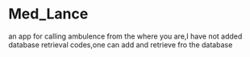 # Med_Lance
an app for calling ambulence from the where you are,I have not added database retrieval codes,one can add and retrieve fro the database
